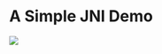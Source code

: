 # A Simple JNI Demo

![](http://oo8lgm5bz.bkt.clouddn.com/2017-11-26-JNI-Demo-preview-00.png?imageView2/2/w/360)
